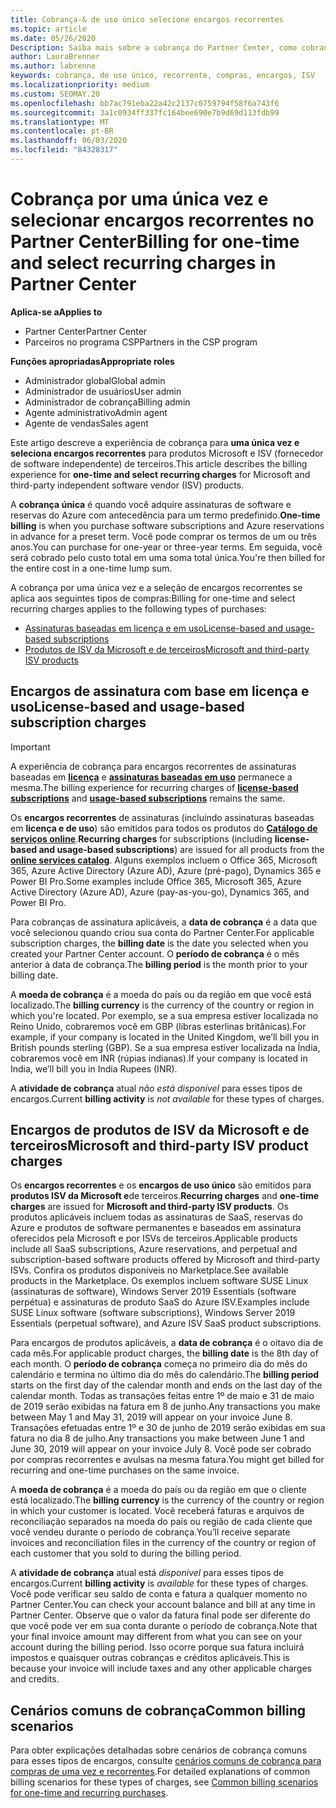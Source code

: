 ```yaml
---
title: Cobrança-& de uso único selecione encargos recorrentes
ms.topic: article
ms.date: 05/26/2020
Description: Saiba mais sobre a cobrança do Partner Center, como cobrança única com antecedência para termos predefinidos e cobrança de encargos selecionados e recorrentes.
author: LauraBrenner
ms.author: labrenne
keywords: cobrança, de uso único, recorrente, compras, encargos, ISV
ms.localizationpriority: medium
ms.custom: SEOMAY.20
ms.openlocfilehash: bb7ac791eba22a42c2137c0759794f58f6a743f6
ms.sourcegitcommit: 3a1c0934ff337fc164bee690e7b9d69d113fdb99
ms.translationtype: MT
ms.contentlocale: pt-BR
ms.lasthandoff: 06/03/2020
ms.locfileid: "84328317"
---
```

# <a name="billing-for-one-time-and-select-recurring-charges-in-partner-center"></a><span data-ttu-id="18d69-104">Cobrança por uma única vez e selecionar encargos recorrentes no Partner Center</span><span class="sxs-lookup"><span data-stu-id="18d69-104">Billing for one-time and select recurring charges in Partner Center</span></span>

<span data-ttu-id="18d69-105">**Aplica-se a**</span><span class="sxs-lookup"><span data-stu-id="18d69-105">**Applies to**</span></span>
- <span data-ttu-id="18d69-106">Partner Center</span><span class="sxs-lookup"><span data-stu-id="18d69-106">Partner Center</span></span>
- <span data-ttu-id="18d69-107">Parceiros no programa CSP</span><span class="sxs-lookup"><span data-stu-id="18d69-107">Partners in the CSP program</span></span>

<span data-ttu-id="18d69-108">**Funções apropriadas**</span><span class="sxs-lookup"><span data-stu-id="18d69-108">**Appropriate roles**</span></span>
- <span data-ttu-id="18d69-109">Administrador global</span><span class="sxs-lookup"><span data-stu-id="18d69-109">Global admin</span></span>
- <span data-ttu-id="18d69-110">Administrador de usuários</span><span class="sxs-lookup"><span data-stu-id="18d69-110">User admin</span></span>
- <span data-ttu-id="18d69-111">Administrador de cobrança</span><span class="sxs-lookup"><span data-stu-id="18d69-111">Billing admin</span></span>
- <span data-ttu-id="18d69-112">Agente administrativo</span><span class="sxs-lookup"><span data-stu-id="18d69-112">Admin agent</span></span>
- <span data-ttu-id="18d69-113">Agente de vendas</span><span class="sxs-lookup"><span data-stu-id="18d69-113">Sales agent</span></span>

<span data-ttu-id="18d69-114">Este artigo descreve a experiência de cobrança para **uma única vez e seleciona encargos recorrentes** para produtos Microsoft e ISV (fornecedor de software independente) de terceiros.</span><span class="sxs-lookup"><span data-stu-id="18d69-114">This article describes the billing experience for **one-time and select recurring charges** for Microsoft and third-party independent software vendor (ISV) products.</span></span> 

<span data-ttu-id="18d69-115">A **cobrança única** é quando você adquire assinaturas de software e reservas do Azure com antecedência para um termo predefinido.</span><span class="sxs-lookup"><span data-stu-id="18d69-115">**One-time billing** is when you purchase software subscriptions and Azure reservations in advance for a preset term.</span></span> <span data-ttu-id="18d69-116">Você pode comprar os termos de um ou três anos.</span><span class="sxs-lookup"><span data-stu-id="18d69-116">You can purchase for one-year or three-year terms.</span></span> <span data-ttu-id="18d69-117">Em seguida, você será cobrado pelo custo total em uma soma total única.</span><span class="sxs-lookup"><span data-stu-id="18d69-117">You're then billed for the entire cost in a one-time lump sum.</span></span>

<span data-ttu-id="18d69-118">A cobrança por uma única vez e a seleção de encargos recorrentes se aplica aos seguintes tipos de compras:</span><span class="sxs-lookup"><span data-stu-id="18d69-118">Billing for one-time and select recurring charges applies to the following types of purchases:</span></span>

- [<span data-ttu-id="18d69-119">Assinaturas baseadas em licença e em uso</span><span class="sxs-lookup"><span data-stu-id="18d69-119">License-based and usage-based subscriptions</span></span>](#license-based-and-usage-based-subscription-charges)
- [<span data-ttu-id="18d69-120">Produtos de ISV da Microsoft e de terceiros</span><span class="sxs-lookup"><span data-stu-id="18d69-120">Microsoft and third-party ISV products</span></span>](#microsoft-and-third-party-isv-product-charges)

## <a name="license-based-and-usage-based-subscription-charges"></a><span data-ttu-id="18d69-121">Encargos de assinatura com base em licença e uso</span><span class="sxs-lookup"><span data-stu-id="18d69-121">License-based and usage-based subscription charges</span></span>

> [!IMPORTANT]
> <span data-ttu-id="18d69-122">A experiência de cobrança para encargos recorrentes de assinaturas baseadas em [**licença**](license-based-billing.md) e [**assinaturas baseadas em uso**](usage-based-billing.md) permanece a mesma.</span><span class="sxs-lookup"><span data-stu-id="18d69-122">The billing experience for recurring charges of [**license-based subscriptions**](license-based-billing.md) and [**usage-based subscriptions**](usage-based-billing.md) remains the same.</span></span>

<span data-ttu-id="18d69-123">Os **encargos recorrentes** de assinaturas (incluindo assinaturas baseadas em **licença e de uso**) são emitidos para todos os produtos do [**Catálogo de serviços online**](https://partner.microsoft.com/commerce/preferredoffers/list).</span><span class="sxs-lookup"><span data-stu-id="18d69-123">**Recurring charges** for subscriptions (including **license-based and usage-based subscriptions**) are issued for all products from the [**online services catalog**](https://partner.microsoft.com/commerce/preferredoffers/list).</span></span> <span data-ttu-id="18d69-124">Alguns exemplos incluem o Office 365, Microsoft 365, Azure Active Directory (Azure AD), Azure (pré-pago), Dynamics 365 e Power BI Pro.</span><span class="sxs-lookup"><span data-stu-id="18d69-124">Some examples include Office 365, Microsoft 365, Azure Active Directory (Azure AD), Azure (pay-as-you-go), Dynamics 365, and Power BI Pro.</span></span>

<span data-ttu-id="18d69-125">Para cobranças de assinatura aplicáveis, a **data de cobrança** é a data que você selecionou quando criou sua conta do Partner Center.</span><span class="sxs-lookup"><span data-stu-id="18d69-125">For applicable subscription charges, the **billing date** is the date you selected when you created your Partner Center account.</span></span> <span data-ttu-id="18d69-126">O **período de cobrança** é o mês anterior à data de cobrança.</span><span class="sxs-lookup"><span data-stu-id="18d69-126">The **billing period** is the month prior to your billing date.</span></span>

<span data-ttu-id="18d69-127">A **moeda de cobrança** é a moeda do país ou da região em que você está localizado.</span><span class="sxs-lookup"><span data-stu-id="18d69-127">The **billing currency** is the currency of the country or region in which you're located.</span></span> <span data-ttu-id="18d69-128">Por exemplo, se a sua empresa estiver localizada no Reino Unido, cobraremos você em GBP (libras esterlinas britânicas).</span><span class="sxs-lookup"><span data-stu-id="18d69-128">For example, if your company is located in the United Kingdom, we’ll bill you in British pounds sterling (GBP).</span></span> <span data-ttu-id="18d69-129">Se a sua empresa estiver localizada na Índia, cobraremos você em INR (rúpias indianas).</span><span class="sxs-lookup"><span data-stu-id="18d69-129">If your company is located in India, we’ll bill you in India Rupees (INR).</span></span>

<span data-ttu-id="18d69-130">A **atividade de cobrança** atual *não está disponível* para esses tipos de encargos.</span><span class="sxs-lookup"><span data-stu-id="18d69-130">Current **billing activity** is *not available* for these types of charges.</span></span>

## <a name="microsoft-and-third-party-isv-product-charges"></a><span data-ttu-id="18d69-131">Encargos de produtos de ISV da Microsoft e de terceiros</span><span class="sxs-lookup"><span data-stu-id="18d69-131">Microsoft and third-party ISV product charges</span></span>

<span data-ttu-id="18d69-132">Os **encargos recorrentes** e os **encargos de uso único** são emitidos para **produtos ISV da Microsoft e**de terceiros.</span><span class="sxs-lookup"><span data-stu-id="18d69-132">**Recurring charges** and **one-time charges** are issued for **Microsoft and third-party ISV products**.</span></span> <span data-ttu-id="18d69-133">Os produtos aplicáveis incluem todas as assinaturas de SaaS, reservas do Azure e produtos de software permanentes e baseados em assinatura oferecidos pela Microsoft e por ISVs de terceiros.</span><span class="sxs-lookup"><span data-stu-id="18d69-133">Applicable products include all SaaS subscriptions, Azure reservations, and perpetual and subscription-based software products offered by Microsoft and third-party ISVs.</span></span> <span data-ttu-id="18d69-134">Confira os produtos disponíveis no Marketplace.</span><span class="sxs-lookup"><span data-stu-id="18d69-134">See available products in the Marketplace.</span></span> <span data-ttu-id="18d69-135">Os exemplos incluem software SUSE Linux (assinaturas de software), Windows Server 2019 Essentials (software perpétua) e assinaturas de produto SaaS do Azure ISV.</span><span class="sxs-lookup"><span data-stu-id="18d69-135">Examples include SUSE Linux software (software subscriptions), Windows Server 2019 Essentials (perpetual software), and Azure ISV SaaS product subscriptions.</span></span>

<span data-ttu-id="18d69-136">Para encargos de produtos aplicáveis, a **data de cobrança** é o oitavo dia de cada mês.</span><span class="sxs-lookup"><span data-stu-id="18d69-136">For applicable product charges, the **billing date** is the 8th day of each month.</span></span> <span data-ttu-id="18d69-137">O **período de cobrança** começa no primeiro dia do mês do calendário e termina no último dia do mês do calendário.</span><span class="sxs-lookup"><span data-stu-id="18d69-137">The **billing period** starts on the first day of the calendar month and ends on the last day of the calendar month.</span></span> <span data-ttu-id="18d69-138">Todas as transações feitas entre 1º de maio e 31 de maio de 2019 serão exibidas na fatura em 8 de junho.</span><span class="sxs-lookup"><span data-stu-id="18d69-138">Any transactions you make between May 1 and May 31, 2019 will appear on your invoice June 8.</span></span> <span data-ttu-id="18d69-139">Transações efetuadas entre 1º e 30 de junho de 2019 serão exibidas em sua fatura no dia 8 de julho.</span><span class="sxs-lookup"><span data-stu-id="18d69-139">Any transactions you make between June 1 and June 30, 2019 will appear on your invoice July 8.</span></span> <span data-ttu-id="18d69-140">Você pode ser cobrado por compras recorrentes e avulsas na mesma fatura.</span><span class="sxs-lookup"><span data-stu-id="18d69-140">You might get billed for recurring and one-time purchases on the same invoice.</span></span>

<span data-ttu-id="18d69-141">A **moeda de cobrança** é a moeda do país ou da região em que o cliente está localizado.</span><span class="sxs-lookup"><span data-stu-id="18d69-141">The **billing currency** is the currency of the country or region in which your customer is located.</span></span> <span data-ttu-id="18d69-142">Você receberá faturas e arquivos de reconciliação separados na moeda do país ou região de cada cliente que você vendeu durante o período de cobrança.</span><span class="sxs-lookup"><span data-stu-id="18d69-142">You’ll receive separate invoices and reconciliation files in the currency of the country or region of each customer that you sold to during the billing period.</span></span>

<span data-ttu-id="18d69-143">A **atividade de cobrança** atual está *disponível* para esses tipos de encargos.</span><span class="sxs-lookup"><span data-stu-id="18d69-143">Current **billing activity** is *available* for these types of charges.</span></span> <span data-ttu-id="18d69-144">Você pode verificar seu saldo de conta e fatura a qualquer momento no Partner Center.</span><span class="sxs-lookup"><span data-stu-id="18d69-144">You can check your account balance and bill at any time in Partner Center.</span></span> <span data-ttu-id="18d69-145">Observe que o valor da fatura final pode ser diferente do que você pode ver em sua conta durante o período de cobrança.</span><span class="sxs-lookup"><span data-stu-id="18d69-145">Note that your final invoice amount may different from what you can see on your account during the billing period.</span></span> <span data-ttu-id="18d69-146">Isso ocorre porque sua fatura incluirá impostos e quaisquer outras cobranças e créditos aplicáveis.</span><span class="sxs-lookup"><span data-stu-id="18d69-146">This is because your invoice will include taxes and any other applicable charges and credits.</span></span>

## <a name="common-billing-scenarios"></a><span data-ttu-id="18d69-147">Cenários comuns de cobrança</span><span class="sxs-lookup"><span data-stu-id="18d69-147">Common billing scenarios</span></span>

<span data-ttu-id="18d69-148">Para obter explicações detalhadas sobre cenários de cobrança comuns para esses tipos de encargos, consulte [cenários comuns de cobrança para compras de uma vez e recorrentes](common-billing-scenarios-onetime-recurring.md).</span><span class="sxs-lookup"><span data-stu-id="18d69-148">For detailed explanations of common billing scenarios for these types of charges, see [Common billing scenarios for one-time and recurring purchases](common-billing-scenarios-onetime-recurring.md).</span></span>
